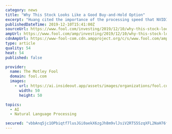 ```yaml
---
category: news
title: "Why This Stock Looks Like a Good Buy-and-Hold Option"
excerpt: "Huang cited the importance of the processing speed that NVIDIA's cards provide. One of the examples he cited is conversational AI, the ability of machines to effectively respond to humans in real time. Huang noted the breakthrough natural language processing model BERT (Bidirectional Encoder Representations from Transformers) from Alphabet's ..."
publishedDateTime: 2019-12-10T15:41:00Z
sourceUrl: https://www.fool.com/investing/2019/12/10/why-this-stock-looks-like-a-good-buy-and-hold-opti.aspx
ampUrl: https://www.fool.com/amp/investing/2019/12/10/why-this-stock-looks-like-a-good-buy-and-hold-opti.aspx
cdnAmpUrl: https://www-fool-com.cdn.ampproject.org/c/s/www.fool.com/amp/investing/2019/12/10/why-this-stock-looks-like-a-good-buy-and-hold-opti.aspx
type: article
quality: 54
heat: 54
published: false

provider:
  name: The Motley Fool
  domain: fool.com
  images:
    - url: https://ai.insideout.app/assets/images/organizations/fool.com-50x50.jpg
      width: 50
      height: 50

topics:
  - AI
  - Natural Language Processing

secured: "vbbAnq5jc1OPbiqtf7lusJGi0aekX6zgJh8m9vlJsiV2RTS5SzqXFL2NaH76fgTkdzSWUQePjv9e21vQsJNUWbfmUwI9xWGsP1fTXinWTIeButZcAATYU6IYh0RhXyicrBux52pZ5xc668qqWQNxcbVXP8c+/ISf8ywuTSGR4AsXhyQKAsqFJLTJnYmoKeTV81etZrGLZXf4y6XvYirG6Xan/CQnBOY6X9rjkwh7e3mwlgnFH7d5OVBEpD/j9DWHDsWPpTBfWlvGskNxNw7tXA==;ItYh7XaQr8BkgSr7NzokNA=="
---
```


